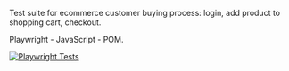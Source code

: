 Test suite for ecommerce customer buying process: login, add product to shopping cart, checkout.

Playwright - JavaScript - POM.

[![Playwright Tests](https://github.com/Muqeddes/playwright-javascript-test-suite/actions/workflows/playwright.yml/badge.svg)](https://github.com/Muqeddes/playwright-javascript-test-suite/actions/workflows/playwright.yml)
